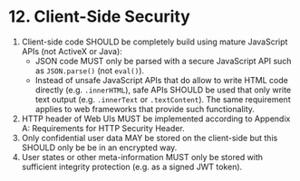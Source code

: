 # 12. Client-Side Security

1. Client-side code SHOULD be completely build using mature JavaScript APIs (not ActiveX or Java):
    - JSON code MUST only be parsed with a secure JavaScript API such as `JSON.parse()` (not `eval()`).
    - Instead of unsafe JavaScript APIs that do allow to write HTML code directly (e.g. `.innerHTML`), safe APIs SHOULD be used that only write text output (e.g. `.innerText` or `.textContent`). The same requirement applies to web frameworks that provide such functionality.
3. HTTP header of Web UIs MUST be implemented according to Appendix A: Requirements for HTTP Security Header.
4. Only confidential user data MAY be stored on the client-side but this SHOULD only be be in an encrypted way.
5. User states or other meta-information MUST only be stored with sufficient integrity protection (e.g. as a signed JWT token).
